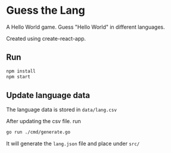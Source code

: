 # Guess the Lang
A Hello World game. Guess "Hello World" in different languages.

Created using create-react-app.

## Run
```bash
npm install
npm start
```

## Update language data
The language data is stored in `data/lang.csv`

After updating the csv file. run
```bash
go run ./cmd/generate.go
```

It will generate the `lang.json` file and place under `src/`